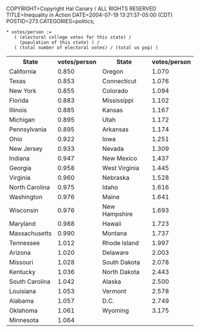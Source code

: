 COPYRIGHT=Copyright Hal Canary / ALL RIGHTS RESERVED
TITLE=Inequality in Action
DATE=2004-07-19 13:21:37-05:00 (CDT)
POSTID=273
CATEGORIES=politics;

    
    * votes/person :=
       ( (electoral college votes for this state) /
         (population of this state) ) /
       ( (total number of electoral votes) / (total us pop) )
    

<table class="border"><tbody>
<tr><th> State </th><th> votes/person </th><th> State </th><th> votes/person </th></tr>
<tr><td> California     </td><td> 0.850 </td><td> Oregon        </td><td> 1.070 </td></tr>
<tr><td> Texas          </td><td> 0.853 </td><td> Connecticut   </td><td> 1.076 </td></tr>
<tr><td> New York       </td><td> 0.855 </td><td> Colorado      </td><td> 1.094 </td></tr>
<tr><td> Florida        </td><td> 0.883 </td><td> Mississippi   </td><td> 1.102 </td></tr>
<tr><td> Illinois       </td><td> 0.885 </td><td> Kansas        </td><td> 1.167 </td></tr>
<tr><td> Michigan       </td><td> 0.895 </td><td> Utah          </td><td> 1.172 </td></tr>
<tr><td> Pennsylvania   </td><td> 0.895 </td><td> Arkansas      </td><td> 1.174 </td></tr>
<tr><td> Ohio           </td><td> 0.922 </td><td> Iowa          </td><td> 1.251 </td></tr>
<tr><td> New Jersey     </td><td> 0.933 </td><td> Nevada        </td><td> 1.309 </td></tr>
<tr><td> Indiana        </td><td> 0.947 </td><td> New Mexico    </td><td> 1.437 </td></tr>
<tr><td> Georgia        </td><td> 0.958 </td><td> West Virginia </td><td> 1.445 </td></tr>
<tr><td> Virginia       </td><td> 0.960 </td><td> Nebraska      </td><td> 1.528 </td></tr>
<tr><td> North Carolina </td><td> 0.975 </td><td> Idaho         </td><td> 1.616 </td></tr>
<tr><td> Washington     </td><td> 0.976 </td><td> Maine         </td><td> 1.641 </td></tr>
<tr><td> Wisconsin      </td><td> 0.976 </td><td> New Hampshire </td><td> 1.693 </td></tr>
<tr><td> Maryland       </td><td> 0.988 </td><td> Hawaii        </td><td> 1.723 </td></tr>
<tr><td> Massachusetts  </td><td> 0.990 </td><td> Montana       </td><td> 1.737 </td></tr>
<tr><td> Tennessee      </td><td> 1.012 </td><td> Rhode Island  </td><td> 1.997 </td></tr>
<tr><td> Arizona        </td><td> 1.020 </td><td> Delaware      </td><td> 2.003 </td></tr>
<tr><td> Missouri       </td><td> 1.028 </td><td> South Dakota  </td><td> 2.078 </td></tr>
<tr><td> Kentucky       </td><td> 1.036 </td><td> North Dakota  </td><td> 2.443 </td></tr>
<tr><td> South Carolina </td><td> 1.042 </td><td> Alaska        </td><td> 2.500 </td></tr>
<tr><td> Louisiana      </td><td> 1.053 </td><td> Vermont       </td><td> 2.578 </td></tr>
<tr><td> Alabama        </td><td> 1.057 </td><td> D.C.          </td><td> 2.749 </td></tr>
<tr><td> Oklahoma       </td><td> 1.061 </td><td> Wyoming       </td><td> 3.175 </td></tr>
<tr><td> Minnesota      </td><td> 1.064 </td><td>               </td><td>       </td></tr>
</tbody></table>
